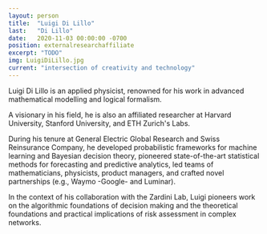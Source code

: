 ```yaml
---
layout: person
title:  "Luigi Di Lillo"
last:   "Di Lillo"
date:   2020-11-03 00:00:00 -0700
position: externalresearchaffiliate
excerpt: "TODO"
img: LuigiDiLillo.jpg
current: "intersection of creativity and technology"
---
```


Luigi Di Lillo is an applied physicist, renowned for his work in advanced mathematical modelling and logical formalism.

A visionary in his field, he is also an affiliated researcher at Harvard University, Stanford University, and ETH Zurich's Labs.

During his tenure at General Electric Global Research and Swiss Reinsurance Company, he developed probabilistic frameworks for machine learning and Bayesian decision theory, pioneered state-of-the-art statistical methods for forecasting and predictive analytics, led teams of mathematicians, physicists, product managers, and crafted novel partnerships (e.g., Waymo -Google- and Luminar).

In the context of his collaboration with the Zardini Lab, Luigi pioneers work on the algorithmic foundations of decision making and the theoretical foundations and practical implications of risk assessment in complex networks.

